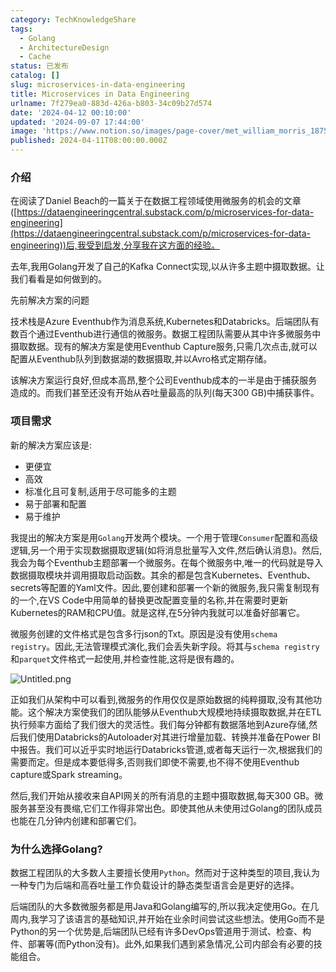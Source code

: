 ```yaml
---
category: TechKnowledgeShare
tags:
  - Golang
  - ArchitectureDesign
  - Cache
status: 已发布
catalog: []
slug: microservices-in-data-engineering
title: Microservices in Data Engineering
urlname: 7f279ea0-883d-426a-b803-34c09b27d574
date: '2024-04-12 00:10:00'
updated: '2024-09-07 17:44:00'
image: 'https://www.notion.so/images/page-cover/met_william_morris_1875.jpg'
published: 2024-04-11T08:00:00.000Z
---
```


### 介绍


在阅读了Daniel Beach的一篇关于在数据工程领域使用微服务的机会的文章([https://dataengineeringcentral.substack.com/p/microservices-for-data-engineering](https://dataengineeringcentral.substack.com/p/microservices-for-data-engineering))后,我受到启发,分享我在这方面的经验。


去年,我用Golang开发了自己的Kafka Connect实现,以从许多主题中摄取数据。让我们看看是如何做到的。


先前解决方案的问题


技术栈是Azure Eventhub作为消息系统,Kubernetes和Databricks。后端团队有数百个通过Eventhub进行通信的微服务。数据工程团队需要从其中许多微服务中摄取数据。现有的解决方案是使用Eventhub Capture服务,只需几次点击,就可以配置从Eventhub队列到数据湖的数据摄取,并以Avro格式定期存储。


该解决方案运行良好,但成本高昂,整个公司Eventhub成本的一半是由于捕获服务造成的。而我们甚至还没有开始从吞吐量最高的队列(每天300 GB)中捕获事件。


### 项目需求


新的解决方案应该是:

- 更便宜
- 高效
- 标准化且可复制,适用于尽可能多的主题
- 易于部署和配置
- 易于维护

我提出的解决方案是用`Golang`开发两个模块。一个用于管理`Consumer`配置和高级逻辑,另一个用于实现数据摄取逻辑(如将消息批量写入文件,然后确认消息)。然后,我会为每个Eventhub主题部署一个微服务。在每个微服务中,唯一的代码就是导入数据摄取模块并调用摄取启动函数。其余的都是包含Kubernetes、Eventhub、secrets等配置的Yaml文件。因此,要创建和部署一个新的微服务,我只需复制现有的一个,在VS Code中用简单的替换更改配置变量的名称,并在需要时更新Kubernetes的RAM和CPU值。就是这样,在5分钟内我就可以准备好部署它。


微服务创建的文件格式是包含多行json的Txt。原因是没有使用`schema registry`。因此,无法管理模式演化,我们会丢失新字段。将其与`schema registry`和`parquet`文件格式一起使用,并检查性能,这将是很有趣的。


![Untitled.png](https://prod-files-secure.s3.us-west-2.amazonaws.com/5d24fe63-e567-4804-86f9-9fdc62e13082/4e0f8d5d-b295-4408-9363-660688d511a9/Untitled.png?X-Amz-Algorithm=AWS4-HMAC-SHA256&X-Amz-Content-Sha256=UNSIGNED-PAYLOAD&X-Amz-Credential=ASIAZI2LB4667PQTM24Y%2F20250209%2Fus-west-2%2Fs3%2Faws4_request&X-Amz-Date=20250209T213233Z&X-Amz-Expires=3600&X-Amz-Security-Token=IQoJb3JpZ2luX2VjEJT%2F%2F%2F%2F%2F%2F%2F%2F%2F%2FwEaCXVzLXdlc3QtMiJHMEUCIQC37y%2F%2BkVsueafc222V8535kGl%2B7uy4bscgwe6MBBnUUwIgJnpyejzuo0Yn7mX%2B4MvcmwTQfeHxUJh0g92e4nr04W4qiAQIrf%2F%2F%2F%2F%2F%2F%2F%2F%2F%2FARAAGgw2Mzc0MjMxODM4MDUiDMwhmiMaXb3FUVnShircA0I%2F82gm%2F4SLMsMXdAMcoh8m%2Ftd1PKl5S0ZzRs1qT3Rlf%2FUFzNwRHoMp64ktlDopdTcnDLnAXsJA7%2Bmbfab4UOY3BbZhKTrRsr4FmTLm3Nc2%2BO%2Fd2P%2BxnwWYOVcVQx0HEok%2F%2BXpOyZ%2FLwYUdFl26oRJcgfq74IS7eizAK%2B4biidcOoNr%2F4a4MjzlCfSr0LGQzEyuHFqc4XHArD0LKcKZ3DY%2BoBhyjCynY60FsjahSW6LrCMbPRFIjaDSzUd0p4VSzwFvgvacsYBPMHhol%2FILLoEKrhG%2B2VonE9TR84wCMv%2B5%2FJi1TkcKENy1KWMJsjSmAmQJwN5uiQr7WmYAxVY2LwSCVHkgAvW2wLLBLHHzIUrqxItDGSU09savLOS4Aj59NrbbttANR1%2BMyHXmKz%2FQjAxP22CUUfLl%2BdGEGPXRslYfGNuQlCU2WKpuOYFGPLmQmxqb9jkQ4IDBUWQMt%2F5adNaqKN86FJrUNdTpfCZyrJqiJvvzjWtnFp7ymRQvhFZTe7kB4aV3NBV6rSu9kmDaql23vsR8UTr%2BnKynNJKwV87qEBDuKMNP83F1t%2BD6O1IujIuZ3XdbG%2B3cAOybqvU44OjwGP5b2i3aNTpzckLpdqtgWlh3B6s19OYa3aimMOyNpL0GOqUBH%2FiRdvkj%2FcsalZdUM0qn2uoVB9VwYJLe4WkBi13w40QpL497oTQlo%2FduvW3yOAPc2UiOnpmxANfy1dozBJ78bDypWw10DlisI7fsnHztr5Bl0c7Cl%2BPhy3vCsUYRiFg0Ujha0EdYBM%2BPNZVt2xzVhNjfchU54b4NXDAz8NgsTuIpzIj0QGxSxpMyqoT04Pw%2Bt%2B61Zlp%2F3h3nFeTmNnyg4shlHTyh&X-Amz-Signature=dce2c51734899c6b464e9388173491e829eb3f113c46ad141e9c3c6c3c3c4be0&X-Amz-SignedHeaders=host&x-id=GetObject)


正如我们从架构中可以看到,微服务的作用仅仅是原始数据的纯粹摄取,没有其他功能。这个解决方案使我们的团队能够从Eventhub大规模地持续摄取数据,并在ETL执行频率方面给了我们很大的灵活性。我们每分钟都有数据落地到Azure存储,然后我们使用Databricks的Autoloader对其进行增量加载、转换并准备在Power BI中报告。我们可以近乎实时地运行Databricks管道,或者每天运行一次,根据我们的需要而定。但是成本要低得多,否则我们即使不需要,也不得不使用Eventhub capture或Spark streaming。


然后,我们开始从接收来自API网关的所有消息的主题中摄取数据,每天300 GB。微服务甚至没有畏缩,它们工作得非常出色。即使其他从未使用过Golang的团队成员也能在几分钟内创建和部署它们。


### 为什么选择Golang?


数据工程团队的大多数人主要擅长使用`Python`。然而对于这种类型的项目,我认为一种专门为后端和高吞吐量工作负载设计的静态类型语言会是更好的选择。


后端团队的大多数微服务都是用Java和Golang编写的,所以我决定使用Go。在几周内,我学习了该语言的基础知识,并开始在业余时间尝试这些想法。使用Go而不是Python的另一个优势是,后端团队已经有许多DevOps管道用于测试、检查、构件、部署等(而Python没有)。此外,如果我们遇到紧急情况,公司内部会有必要的技能组合。

